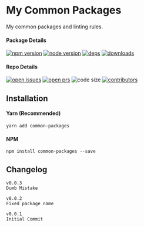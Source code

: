 # My Common Packages
My common packages and linting rules.

#### Package Details

[![npm version][npm-img]][npm-url]
[![node version][node-img]][node-url]
[![deps][deps-img]][deps-url]
[![downloads][downloads-img]][downloads-url]

#### Repo Details

[![open issues][issues-img]][issues-url]
[![open prs][pr-img]][pr-url]
![code size][code-size-img]
[![contributors][contributor-img]][contributor-url]

## Installation

#### Yarn (Recommended)
```
yarn add common-packages
```

#### NPM
```
npm install common-packages --save
```

## Changelog
```
v0.0.3
Dumb Mistake

v0.0.2
Fixed package name

v0.0.1
Initial Commit
```

[contributor-img]: https://img.shields.io/github/contributors/sultangillani/common-packages.svg?style=flat-square&maxAge=86400
[contributor-url]: https://github.com/SultanSGillani/common-packages/graphs/contributors
[deps-img]: https://img.shields.io/david/sultangillani/common-packages.svg?style=flat-square&maxAge=86400
[deps-url]: https://david-dm.org/sultangillani/common-packages
[downloads-img]: https://img.shields.io/npm/dm/common-packages.svg?style=flat-square&maxAge=86400
[downloads-url]: https://npmcharts.com/compare/common-packages?minimal=true
[issues-img]: https://img.shields.io/github/issues/sultangillani/common-packages.svg?style=flat-square&maxAge=86400
[issues-url]: https://github.com/SultanSGillani/common-packages/issues
[node-img]: https://img.shields.io/node/v/common-packages.svg?style=flat-square&maxAge=86400
[node-url]: https://nodejs.org/en/
[npm-img]: https://img.shields.io/npm/v/common-packages.svg?style=flat-square&maxAge=86400
[npm-url]: https://www.npmjs.com/package/common-packages
[pr-img]: https://img.shields.io/github/issues-pr/sultangillani/common-packages.svg?style=flat-square&maxAge=86400
[pr-url]: https://github.com/SultanSGillani/common-packages/pulls
[code-size-img]: https://img.shields.io/github/languages/code-size/sultangillani/common-packages.svg?style=flat-square&maxAge=86400
